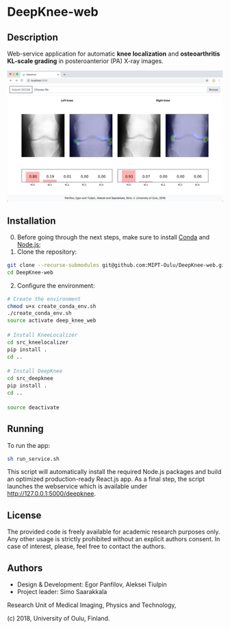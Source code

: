 # DeepKnee-web

## Description

Web-service application for automatic __knee localization__ and __osteoarthritis KL-scale grading__ in posteroanterior (PA) X-ray images.

![example](example.png)

## Installation

0. Before going through the next steps, make sure to install [Conda](https://conda.io/miniconda.html) and [Node.js](https://nodejs.org/en/download/);
1. Clone the repository:

```bash
git clone --recurse-submodules git@github.com:MIPT-Oulu/DeepKnee-web.git
cd DeepKnee-web
```
2. Configure the environment:

```bash
# Create the environment
chmod u+x create_conda_env.sh
./create_conda_env.sh
source activate deep_knee_web

# Install KneeLocalizer
cd src_kneelocalizer
pip install .
cd ..

# Install DeepKnee
cd src_deepknee
pip install .
cd ..

source deactivate
```

## Running

To run the app:
```bash
sh run_service.sh
```

This script will automatically install the required Node.js packages and build an optimized production-ready React.js app. As a final step, the script launches the webservice which is available under http://127.0.0.1:5000/deepknee.

## License

The provided code is freely available for academic research purposes only. Any other usage is strictly prohibited without an explicit authors consent.
In case of interest, please, feel free to contact the authors.

## Authors

* Design & Development: Egor Panfilov, Aleksei Tiulpin
* Project leader: Simo Saarakkala

Research Unit of Medical Imaging, Physics and Technology,

(c) 2018, University of Oulu, Finland.

